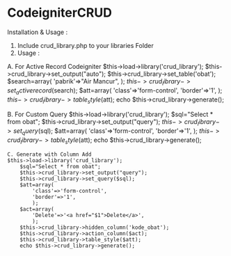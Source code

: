 CodeigniterCRUD
===============

Installation & Usage :
1. Include crud_library.php to your libraries Folder
2. Usage : 

A. For Active Record Codeigniter
$this->load->library('crud_library');
		$this->crud_library->set_output("auto");
		$this->crud_library->set_table('obat');
		$search=array(
			'pabrik'=>"Air Mancur",
			);
		$this->crud_library->set_activerecord($search);
		$att=array(
			'class'=>'form-control',
			'border'=>'1',
			);
		$this->crud_library->table_style($att);
		echo $this->crud_library->generate();
		
B. For Custom Query
$this->load->library('crud_library');
		$sql="Select * from obat";
		$this->crud_library->set_output("query");
		$this->crud_library->set_query($sql);
		$att=array(
			'class'=>'form-control',
			'border'=>'1',
			);
		$this->crud_library->table_style($att);
		echo $this->crud_library->generate();
		
	C. Generate with Column Add
	$this->load->library('crud_library');
		$sql="Select * from obat";
		$this->crud_library->set_output("query");
		$this->crud_library->set_query($sql);
		$att=array(
			'class'=>'form-control',
			'border'=>'1',
			);
		$act=array(
			'Delete'=>'<a href="$1">Delete</a>',			
			);
		$this->crud_library->hidden_column('kode_obat');
		$this->crud_library->action_column($act);
		$this->crud_library->table_style($att);
		echo $this->crud_library->generate();
